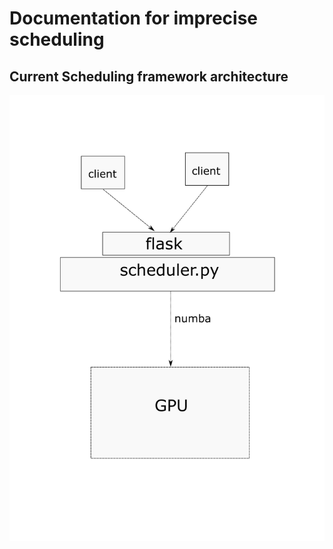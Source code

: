 # Documentation for imprecise scheduling

## Current Scheduling framework architecture
![framework](scheduler_arch.png)
